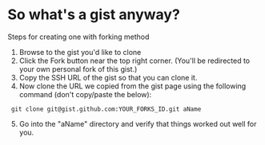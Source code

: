 # So what's a gist anyway?
Steps for creating one with forking method
1. Browse to the gist you'd like to clone
2. Click the Fork button near the top right corner.
(You'll be redirected to your own personal fork of this gist.)
3. Copy the SSH URL of the gist so that you can clone it.
4. Now clone the URL we copied from the gist page using the following command (don't copy/paste the below):

``` git clone git@gist.github.com:YOUR_FORKS_ID.git aName```

5. Go into the "aName" directory and verify that things worked out well for you.

